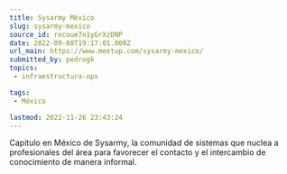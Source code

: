 ```yaml
---
title: Sysarmy México
slug: sysarmy-mexico
source_id: recoue7n1yGrXzDNP
date: 2022-09-08T19:17:01.000Z
url_main: https://www.meetup.com/sysarmy-mexico/
submitted_by: pedrogk
topics: 
 - infraestructura-ops

tags: 
 - México

lastmod: 2022-11-26 23:43:24
---
```


Capítulo en México de Sysarmy, la comunidad de sistemas que nuclea a profesionales del área para favorecer el contacto y el intercambio de conocimiento de manera informal.
